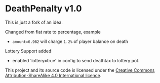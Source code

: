 # DeathPenalty v1.0

This is just a fork of an idea.

Changed from flat rate to percentage, example

- `amount=0.982` will charge `1.2%` of player balance on death

Lottery Support added
- enabled 'lottery=true' in config to send deathtax to lottery pot.


This project and its source code is licensed under the [Creative Commons Attribution-ShareAlike 4.0 International licence](https://creativecommons.org/licenses/by-sa/4.0/).
